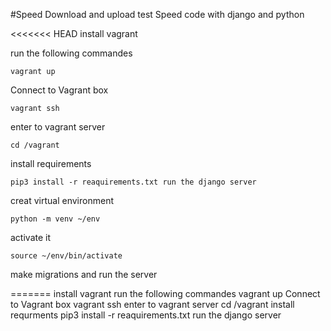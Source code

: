 #Speed Download and upload test
Speed code with django and python

<<<<<<< HEAD
install vagrant

run the following commandes 

    vagrant up 

Connect to Vagrant box

    vagrant ssh 

enter to vagrant server

    cd /vagrant 

install requirements


    pip3 install -r reaquirements.txt run the django server

creat virtual environment

    python -m venv ~/env 
activate it 

    source ~/env/bin/activate
    
make migrations and run the server     
    
        
=======
install vagrant 
run the following commandes 
vagrant up
Connect to Vagrant box
vagrant ssh
enter to vagrant server 
cd /vagrant
install requrments 
pip3 install -r reaquirements.txt 
run the django server 
